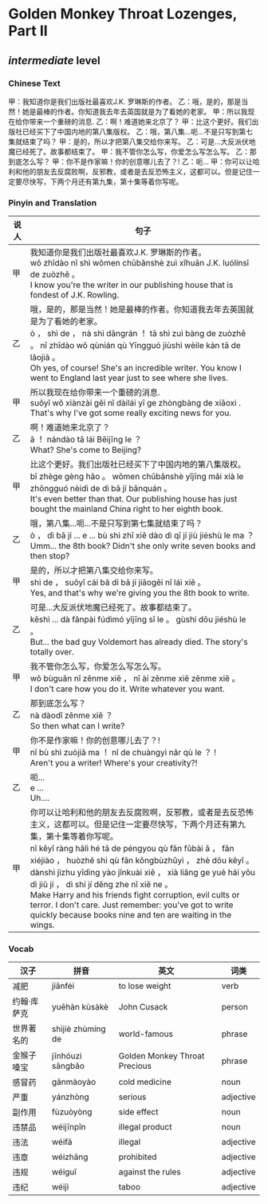 # Golden Monkey Throat Lozenges, Part II
## *intermediate* level

### Chinese Text
甲：我知道你是我们出版社最喜欢J.K. 罗琳斯的作者。
乙：哦，是的，那是当然！她是最棒的作者。你知道我去年去英国就是为了看她的老家。
甲：所以我现在给你带来一个重磅的消息.
乙：啊！难道她来北京了？
甲：比这个更好。我们出版社已经买下了中国内地的第八集版权。
乙：哦，第八集...呃...不是只写到第七集就结束了吗？
甲：是的，所以才把第八集交给你来写。
乙：可是...大反派伏地魔已经死了。故事都结束了。
甲：我不管你怎么写，你爱怎么写怎么写。
乙：那到底怎么写？
甲：你不是作家嘛！你的创意哪儿去了？!
乙：呃...
甲：你可以让哈利和他的朋友去反腐败啊，反邪教，或者是去反恐怖主义，这都可以。但是记住一定要尽快写，下两个月还有第九集，第十集等着你写呢。

### Pinyin and Translation
|说人|句子|
|----|----|
|甲|我知道你是我们出版社最喜欢J.K. 罗琳斯的作者。<br />wǒ zhīdào nǐ shì wǒmen chūbǎnshè zuì xǐhuān J.K. luólínsī de zuòzhě 。<br />I know you're the writer in our publishing house that is fondest of J.K. Rowling.|
|乙|哦，是的，那是当然！她是最棒的作者。你知道我去年去英国就是为了看她的老家。<br />ò ， shì de ， nà shì dāngrán ！ tā shì zuì bàng de zuòzhě 。 nǐ zhīdào wǒ qùnián qù Yīngguó jiùshì wèile kàn tā de lǎojiā 。<br />Oh yes, of course! She's an incredible writer. You know I went to England last year just to see where she lives.|
|甲|所以我现在给你带来一个重磅的消息.<br />suǒyǐ wǒ xiànzài gěi nǐ dàilái yī ge zhòngbàng de xiāoxi .<br />That's why I've got some really exciting news for you.|
|乙|啊！难道她来北京了？<br />ā ！ nándào tā lái Běijīng le ？<br />What? She's come to Beijing?|
|甲|比这个更好。我们出版社已经买下了中国内地的第八集版权。<br />bǐ zhège gèng hǎo 。 wǒmen chūbǎnshè yǐjīng mǎi xià le zhōngguó nèidì de dì bā jí bǎnquán 。<br />It's even better than that. Our publishing house has just bought the mainland China right to her eighth book.|
|乙|哦，第八集...呃...不是只写到第七集就结束了吗？<br />ò ， dì bā jí ... e ... bù shì zhǐ xiě dào dì qī jí jiù jiéshù le ma ？<br />Umm... the 8th book?  Didn't she only write seven books and then stop?|
|甲|是的，所以才把第八集交给你来写。<br />shì de ， suǒyǐ cái bǎ dì bā jí jiāogěi nǐ lái xiě 。<br />Yes, and that's why we're giving you the 8th book to write.|
|乙|可是...大反派伏地魔已经死了。故事都结束了。<br />kěshì ... dà fǎnpài fúdìmó yǐjīng sǐ le 。 gùshi dōu jiéshù le 。<br />But... the bad guy Voldemort has already died. The story's totally over.|
|甲|我不管你怎么写，你爱怎么写怎么写。<br />wǒ bùguǎn nǐ zěnme xiě ， nǐ ài zěnme xiě zěnme xiě 。<br />I don't care how you do it. Write whatever you want.|
|乙|那到底怎么写？<br />nà dàodǐ zěnme xiě ？<br />So then what can I write?|
|甲|你不是作家嘛！你的创意哪儿去了？!<br />nǐ bù shì zuòjiā ma ！ nǐ de chuàngyì nǎr qù le ？ !<br />Aren't you a writer! Where's your creativity?!|
|乙|呃...<br />e ...<br />Uh....|
|甲|你可以让哈利和他的朋友去反腐败啊，反邪教，或者是去反恐怖主义，这都可以。但是记住一定要尽快写，下两个月还有第九集，第十集等着你写呢。<br />nǐ kěyǐ ràng hālì hé tā de péngyou qù fǎn fǔbài ā ， fǎn xiéjiào ， huòzhě shì qù fǎn kǒngbùzhǔyì ， zhè dōu kěyǐ 。 dànshì jìzhu yīdìng yào jǐnkuài xiě ， xià liǎng ge yuè hái yǒu dì jiǔ jí ， dì shí jí děng zhe nǐ xiě ne 。<br />Make Harry and his friends fight corruption, evil cults or terror. I don't care. Just remember: you've got to write quickly because books nine and ten are waiting in the wings.|
### Vocab
|汉子|拼音|英文|词类|
|----|----|----|----|
|减肥|jiǎnféi|to lose weight|verb|
|约翰·库萨克|yuēhàn kùsàkè|John Cusack|person|
|世界著名的|shìjiè zhùmíng de|world-famous|phrase|
|金猴子嗓宝|jīnhóuzi sǎngbǎo|Golden Monkey Throat Precious|phrase|
|感冒药|gǎnmàoyào|cold medicine|noun|
|严重|yánzhòng|serious|adjective|
|副作用|fùzuòyòng|side effect|noun|
|违禁品|wéijīnpǐn|illegal product|noun|
|违法|wéifǎ|illegal|adjective|
|违章|wéizhāng|prohibited|adjective|
|违规|wéiguī|against the rules|adjective|
|违纪|wéijì|taboo|adjective|